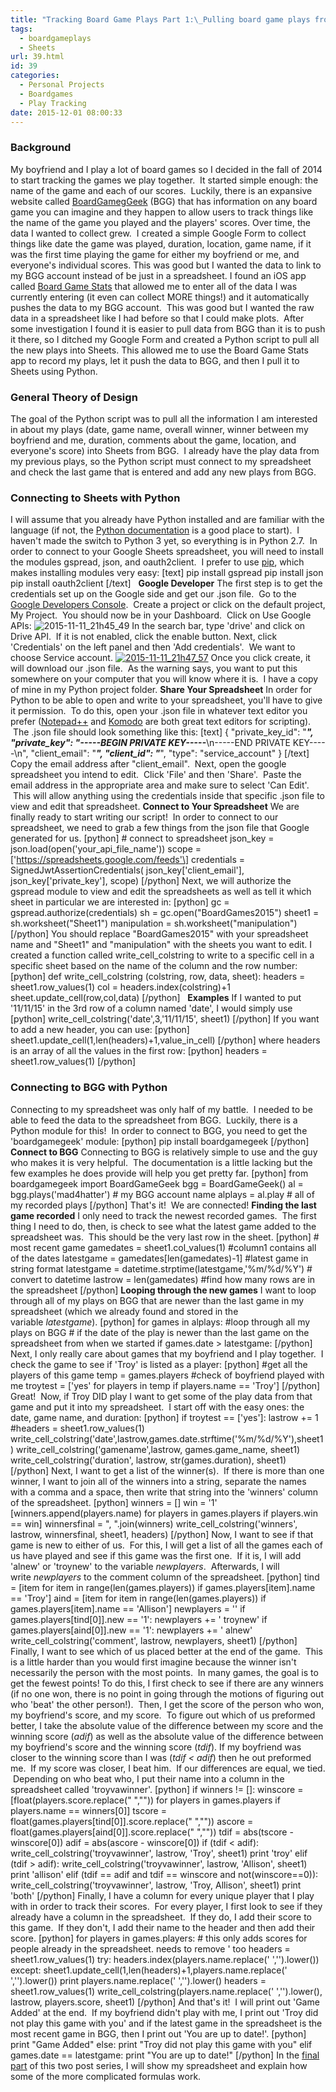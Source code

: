 ```yaml
---
title: "Tracking Board Game Plays Part 1:\_Pulling board game plays from BGG to Google Sheets"
tags:
  - boardgameplays
  - Sheets
url: 39.html
id: 39
categories:
  - Personal Projects
  - Boardgames
  - Play Tracking
date: 2015-12-01 08:00:33
---
```


### Background

My boyfriend and I play a lot of board games so I decided in the fall of 2014 to start tracking the games we play together.  It started simple enough: the name of the game and each of our scores.  Luckily, there is an expansive website called [BoardGamegGeek](http://www.boardgamegeek.com) (BGG) that has information on any board game you can imagine and they happen to allow users to track things like the name of the game you played and the players' scores. Over time, the data I wanted to collect grew.  I created a simple Google Form to collect things like date the game was played, duration, location, game name, if it was the first time playing the game for either my boyfriend or me, and everyone's individual scores. This was good but I wanted the data to link to my BGG account instead of be just in a spreadsheet. I found an iOS app called [Board Game Stats](https://itunes.apple.com/us/app/board-game-stats/id892542000?mt=8) that allowed me to enter all of the data I was currently entering (it even can collect MORE things!) and it automatically pushes the data to my BGG account.  This was good but I wanted the raw data in a spreadsheet like I had before so that I could make plots.  After some investigation I found it is easier to pull data from BGG than it is to push it there, so I ditched my Google Form and created a Python script to pull all the new plays into Sheets. This allowed me to use the Board Game Stats app to record my plays, let it push the data to BGG, and then I pull it to Sheets using Python.

### General Theory of Design

The goal of the Python script was to pull all the information I am interested in about my plays (date, game name, overall winner, winner between my boyfriend and me, duration, comments about the game, location, and everyone's score) into Sheets from BGG.  I already have the play data from my previous plays, so the Python script must connect to my spreadsheet and check the last game that is entered and add any new plays from BGG.  

### Connecting to Sheets with Python

I will assume that you already have Python installed and are familiar with the language (if not, the [Python documentation](https://wiki.python.org/moin/BeginnersGuide/Download) is a good place to start).  I haven't made the switch to Python 3 yet, so everything is in Python 2.7.  In order to connect to your Google Sheets spreadsheet, you will need to install the modules gspread, json, and oauth2client.  I prefer to use [pip](https://pypi.python.org/pypi/pip), which makes installing modules very easy: \[text\] pip install gspread pip install json pip install oauth2client \[/text\]   **Google Developer** The first step is to get the credentials set up on the Google side and get our .json file.  Go to the [Google Developers Console](https://console.developers.google.com/).  Create a project or click on the default project, My Project.  You should now be in your Dashboard.  Click on Use Google APIs: ![2015-11-11_21h45_49](/wp-content/uploads/2015/11/2015-11-11_21h45_49.png) In the search bar, type 'drive' and click on Drive API.  If it is not enabled, click the enable button. Next, click 'Credentials' on the left panel and then 'Add credentials'.  We want to choose Service account. [![2015-11-11_21h47_57](/wp-content/uploads/2015/11/2015-11-11_21h47_57.png)](/wp-content/uploads/2015/11/2015-11-11_21h47_57.png) Once you click create, it will download our .json file.  As the warning says, you want to put this somewhere on your computer that you will know where it is.  I have a copy of mine in my Python project folder. **Share Your Spreadsheet** In order for Python to be able to open and write to your spreadsheet, you'll have to give it permission.  To do this, open your .json file in whatever text editor you prefer ([Notepad++](https://notepad-plus-plus.org/) and [Komodo](http://komodoide.com/) are both great text editors for scripting).  The .json file should look something like this: \[text\] { "private\_key\_id": "*****", "private\_key": "-----BEGIN PRIVATE KEY-----*****\\n-----END PRIVATE KEY-----\\n", "client\_email": "*****", "client\_id": "*****", "type": "service\_account" } \[/text\] Copy the email address after "client_email".  Next, open the google spreadsheet you intend to edit.  Click 'File' and then 'Share'.  Paste the email address in the appropriate area and make sure to select 'Can Edit'.  This will allow anything using the credentials inside that specific .json file to view and edit that spreadsheet. **Connect to Your Spreadsheet** We are finally ready to start writing our script!  In order to connect to our spreadsheet, we need to grab a few things from the json file that Google generated for us. \[python\] # connect to spreadsheet json\_key = json.load(open('your\_api\_file\_name')) scope = \['https://spreadsheets.google.com/feeds'\] credentials = SignedJwtAssertionCredentials( json\_key\['client\_email'\], json\_key\['private\_key'\], scope) \[/python\] Next, we will authorize the gspread module to view and edit the spreadsheets as well as tell it which sheet in particular we are interested in: \[python\] gc = gspread.authorize(credentials) sh = gc.open("BoardGames2015") sheet1 = sh.worksheet("Sheet1") manipulation = sh.worksheet("manipulation") \[/python\] You should replace "BoardGames2015" with your spreadsheet name and "Sheet1" and "manipulation" with the sheets you want to edit. I created a function called write\_cell\_colstring to write to a specific cell in a specific sheet based on the name of the column and the row number: \[python\] def write\_cell\_colstring (colstring, row, data, sheet): headers = sheet1.row\_values(1) col = headers.index(colstring)+1 sheet.update\_cell(row,col,data) \[/python\]   **Examples** If I wanted to put '11/11/15' in the 3rd row of a column named 'date', I would simply use \[python\] write\_cell\_colstring('date',3,'11/11/15', sheet1) \[/python\] If you want to add a new header, you can use: \[python\] sheet1.update\_cell(1,len(headers)+1,value\_in\_cell) \[/python\] where headers is an array of all the values in the first row: \[python\] headers = sheet1.row\_values(1) \[/python\]

### **Connecting to BGG with Python**

Connecting to my spreadsheet was only half of my battle.  I needed to be able to feed the data to the spreadsheet from BGG.  Luckily, there is a Python module for this!  In order to connect to BGG, you need to get the 'boardgamegeek' module: \[python\] pip install boardgamegeek \[/python\] **Connect to BGG** Connecting to BGG is relatively simple to use and the guy who makes it is very helpful.  The documentation is a little lacking but the few examples he does provide will help you get pretty far. \[python\] from boardgamegeek import BoardGameGeek bgg = BoardGameGeek() al = bgg.plays('mad4hatter') # my BGG account name alplays = al.play # all of my recorded plays \[/python\] That's it!  We are connected! **Finding the last game recorded** I only need to track the newest recorded games.  The first thing I need to do, then, is check to see what the latest game added to the spreadsheet was.  This should be the very last row in the sheet. \[python\] # most recent game gamedates = sheet1.col_values(1) #column1 contains all of the dates latestgame = gamedates\[len(gamedates)-1\] #latest game in string format latestgame = datetime.strptime(latestgame,'%m/%d/%Y') # convert to datetime lastrow = len(gamedates) #find how many rows are in the spreadsheet \[/python\] **Looping through the new games** I want to loop through all of my plays on BGG that are newer than the last game in my spreadsheet (which we already found and stored in the variable _latestgame_). \[python\] for games in alplays: #loop through all my plays on BGG # if the date of the play is newer than the last game on the spreadsheet from when we started if games.date > latestgame: \[/python\] Next, I only really care about games that my boyfriend and I play together.  I check the game to see if 'Troy' is listed as a player: \[python\] #get all the players of this game temp = games.players #check of boyfriend played with me troytest = \['yes' for players in temp if players.name == 'Troy'\] \[/python\] Great!  Now, if Troy DID play I want to get some of the play data from that game and put it into my spreadsheet.  I start off with the easy ones: the date, game name, and duration: \[python\] if troytest == \['yes'\]: lastrow += 1 #headers = sheet1.row\_values(1) write\_cell\_colstring('date',lastrow,games.date.strftime('%m/%d/%Y'),sheet1) write\_cell\_colstring('gamename',lastrow, games.game\_name, sheet1) write\_cell\_colstring('duration', lastrow, str(games.duration), sheet1) \[/python\] Next, I want to get a list of the winner(s).  If there is more than one winner, I want to join all of the winners into a string, separate the names with a comma and a space, then write that string into the 'winners' column of the spreadsheet. \[python\] winners = \[\] win = '1' \[winners.append(players.name) for players in games.players if players.win == win\] winnersfinal = ", ".join(winners) write\_cell\_colstring('winners', lastrow, winnersfinal, sheet1, headers) \[/python\] Now, I want to see if that game is new to either of us.  For this, I will get a list of all the games each of us have played and see if this game was the first one.  If it is, I will add 'alnew' or 'troynew' to the variable _newplayers_.  Afterwards, I will write _newplayers_ to the comment column of the spreadsheet. \[python\] tind = \[item for item in range(len(games.players)) if games.players\[item\].name == 'Troy'\] aind = \[item for item in range(len(games.players)) if games.players\[item\].name == 'Allison'\] newplayers = '' if games.players\[tind\[0\]\].new == '1': newplayers += ' troynew' if games.players\[aind\[0\]\].new == '1': newplayers += ' alnew' write\_cell\_colstring('comment', lastrow, newplayers, sheet1) \[/python\] Finally, I want to see which of us placed better at the end of the game.  This is a little harder than you would first imagine because the winner isn't necessarily the person with the most points.  In many games, the goal is to get the fewest points! To do this, I first check to see if there are any winners (if no one won, there is no point in going through the motions of figuring out who 'beat' the other person!).  Then, I get the score of the person who won, my boyfriend's score, and my score.  To figure out which of us preformed better, I take the absolute value of the difference between my score and the winning score (_adif_) as well as the absolute value of the difference between my boyfriend's score and the winning score (_tdif_). If my boyfriend was closer to the winning score than I was (_tdif < adif_) then he out preformed me.  If my score was closer, I beat him.  If our differences are equal, we tied.  Depending on who beat who, I put their name into a column in the spreadsheet called 'troyvawinner'. \[python\] if winners != \[\]: winscore = \[float(players.score.replace(" ","")) for players in games.players if players.name == winners\[0\]\] tscore = float(games.players\[tind\[0\]\].score.replace(" ","")) ascore = float(games.players\[aind\[0\]\].score.replace(" ","")) tdif = abs(tscore - winscore\[0\]) adif = abs(ascore - winscore\[0\]) if (tdif < adif): write\_cell\_colstring('troyvawinner', lastrow, 'Troy', sheet1) print 'troy' elif (tdif > adif): write\_cell\_colstring('troyvawinner', lastrow, 'Allison', sheet1) print 'allison' elif (tdif == adif and tdif == winscore and not(winscore==0)): write\_cell\_colstring('troyvawinner', lastrow, 'Troy, Allison', sheet1) print 'both' \[/python\] Finally, I have a column for every unique player that I play with in order to track their scores.  For every player, I first look to see if they already have a column in the spreadsheet.  If they do, I add their score to this game.  If they don't, I add their name to the header and then add their score. \[python\] for players in games.players: # this only adds scores for people already in the spreadsheet. needs to remove ' too headers = sheet1.row\_values(1) try: headers.index(players.name.replace(' ','').lower()) except: sheet1.update\_cell(1,len(headers)+1,players.name.replace(' ','').lower()) print players.name.replace(' ','').lower() headers = sheet1.row\_values(1) write\_cell_colstring(players.name.replace(' ','').lower(), lastrow, players.score, sheet1) \[/python\] And that's it!  I will print out 'Game Added' at the end.  If my boyfriend didn't play with me, I print out 'Troy did not play this game with you' and if the latest game in the spreadsheet is the most recent game in BGG, then I print out 'You are up to date!'. \[python\] print "Game Added" else: print "Troy did not play this game with you" elif games.date == latestgame: print "You are up to date!" \[/python\] In the [final part](http://www.techtrek.io/index.php/2015/12/08/tracking-board-game-plays-part-2-results/) of this two post series, I will show my spreadsheet and explain how some of the more complicated formulas work.